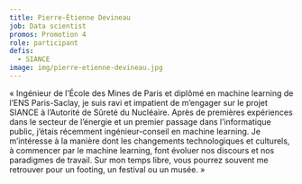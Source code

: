 ```yaml
---
title: Pierre-Étienne Devineau
job: Data scientist
promos: Promotion 4
role: participant
defis:
  - SIANCE
image: img/pierre-etienne-devineau.jpg
---
```

« Ingénieur de l’École des Mines de Paris et diplômé en machine learning de l’ENS Paris-Saclay, je suis ravi et impatient de m’engager sur le projet SIANCE à l’Autorité de Sûreté du Nucléaire. Après de premières expériences dans le secteur de l’énergie et un premier passage dans l’informatique public, j’étais récemment ingénieur-conseil en machine learning. Je m’intéresse à la manière dont les changements technologiques et culturels, à commencer par le machine learning, font évoluer nos discours et nos paradigmes de travail. Sur mon temps libre, vous pourrez souvent me retrouver pour un footing, un festival ou un musée. »